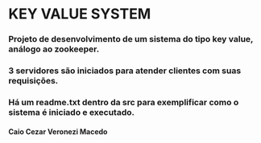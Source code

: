 # KEY VALUE SYSTEM

### Projeto de desenvolvimento de um sistema do tipo key value, análogo ao zookeeper.
### 3 servidores são iniciados para atender clientes com suas requisições.
### Há um readme.txt dentro da src para exemplificar como o sistema é iniciado e executado.

#### Caio Cezar Veronezi Macedo